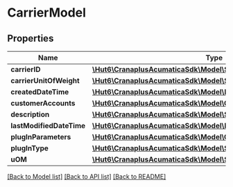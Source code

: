 # CarrierModel

## Properties
Name | Type | Description | Notes
------------ | ------------- | ------------- | -------------
**carrierID** | [**\Hut6\CranaplusAcumaticaSdk\Model\StringValueModel**](StringValueModel.md) |  | [optional] 
**carrierUnitOfWeight** | [**\Hut6\CranaplusAcumaticaSdk\Model\StringValueModel**](StringValueModel.md) |  | [optional] 
**createdDateTime** | [**\Hut6\CranaplusAcumaticaSdk\Model\DateTimeValueModel**](DateTimeValueModel.md) |  | [optional] 
**customerAccounts** | [**\Hut6\CranaplusAcumaticaSdk\Model\CarrierCustomerAccountModel[]**](CarrierCustomerAccountModel.md) |  | [optional] 
**description** | [**\Hut6\CranaplusAcumaticaSdk\Model\StringValueModel**](StringValueModel.md) |  | [optional] 
**lastModifiedDateTime** | [**\Hut6\CranaplusAcumaticaSdk\Model\DateTimeValueModel**](DateTimeValueModel.md) |  | [optional] 
**plugInParameters** | [**\Hut6\CranaplusAcumaticaSdk\Model\CarrierPluginParameterModel[]**](CarrierPluginParameterModel.md) |  | [optional] 
**plugInType** | [**\Hut6\CranaplusAcumaticaSdk\Model\StringValueModel**](StringValueModel.md) |  | [optional] 
**uOM** | [**\Hut6\CranaplusAcumaticaSdk\Model\StringValueModel**](StringValueModel.md) |  | [optional] 

[[Back to Model list]](../README.md#documentation-for-models) [[Back to API list]](../README.md#documentation-for-api-endpoints) [[Back to README]](../README.md)


